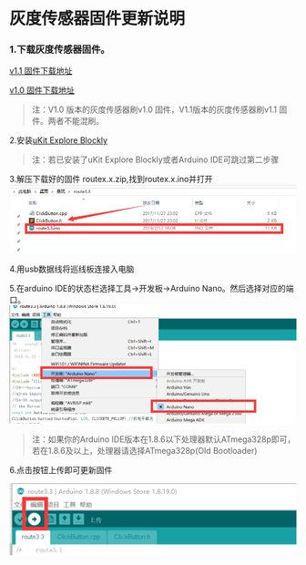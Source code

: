 # 灰度传感器固件更新说明

### 1.下载灰度传感器固件。

  [v1.1 固件下载地址](https://github-production-release-asset-2e65be.s3.amazonaws.com/172451029/ce86f480-91e5-11e9-803f-0f4369326441?X-Amz-Algorithm=AWS4-HMAC-SHA256&X-Amz-Credential=AKIAIWNJYAX4CSVEH53A%2F20190718%2Fus-east-1%2Fs3%2Faws4_request&X-Amz-Date=20190718T072911Z&X-Amz-Expires=300&X-Amz-Signature=52c39e8893c68cc370ad35321399c983c4454e2dac8579639dbdfc17993318aa&X-Amz-SignedHeaders=host&actor_id=17878081&response-content-disposition=attachment%3B%20filename%3Droute3.4.zip&response-content-type=application%2Foctet-stream)

  [v1.0 固件下载地址](https://github-production-release-asset-2e65be.s3.amazonaws.com/172451029/a578e600-390e-11e9-8ead-9838094eb665?X-Amz-Algorithm=AWS4-HMAC-SHA256&X-Amz-Credential=AKIAIWNJYAX4CSVEH53A%2F20190718%2Fus-east-1%2Fs3%2Faws4_request&X-Amz-Date=20190718T073009Z&X-Amz-Expires=300&X-Amz-Signature=51134925f359453c2f69a8c43a5f633b0ec7ffc25d6de238a63d7c2278aa274e&X-Amz-SignedHeaders=host&actor_id=17878081&response-content-disposition=attachment%3B%20filename%3Droute3.3.zip&response-content-type=application%2Foctet-stream)

> 注：V1.0 版本的灰度传感器刷v1.0 固件，V1.1版本的灰度传感器刷v1.1 固件。两者不能混刷。

2.安装[uKit Explore Blockly](https://github.com/UBTEDU/uKit-Explore-Blockly/releases)

> 注：若已安装了uKit Explore Blockly或者Arduino IDE可跳过第二步骤

3.解压下载好的固件 routex.x.zip,找到routex.x.ino并打开
![rout3.3.ino文件列表](https://github.com/UBTEDU/Patrol_Sensor/blob/master/photo/1.png)

4.用usb数据线将巡线板连接入电脑

5.在arduino IDE的状态栏选择工具->开发板->Arduino Nano。然后选择对应的端口。
![arduino IDE操作](https://github.com/UBTEDU/Patrol_Sensor/blob/master/photo/2.png)

> 注：如果你的Arduino IDE版本在1.8.6以下处理器默认ATmega328p即可，若在1.8.6及以上，处理器请选择ATmega328p(Old Bootloader)

6.点击按钮上传即可更新固件

![arduino IDE上传](https://github.com/UBTEDU/Patrol_Sensor/blob/master/photo/3.png)



